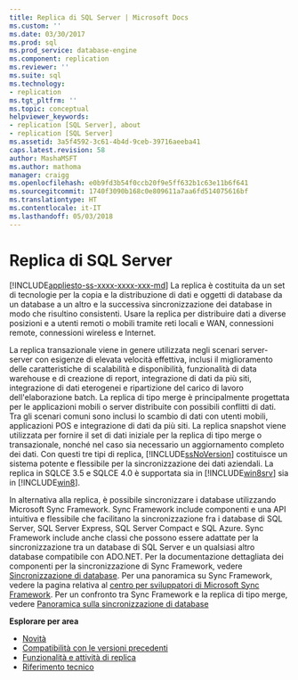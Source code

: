 ```yaml
---
title: Replica di SQL Server | Microsoft Docs
ms.custom: ''
ms.date: 03/30/2017
ms.prod: sql
ms.prod_service: database-engine
ms.component: replication
ms.reviewer: ''
ms.suite: sql
ms.technology:
- replication
ms.tgt_pltfrm: ''
ms.topic: conceptual
helpviewer_keywords:
- replication [SQL Server], about
- replication [SQL Server]
ms.assetid: 3a5f4592-3c61-4b4d-9ceb-39716aeeba41
caps.latest.revision: 58
author: MashaMSFT
ms.author: mathoma
manager: craigg
ms.openlocfilehash: e0b9fd3b54f0ccb20f9e5ff632b1c63e11b6f641
ms.sourcegitcommit: 1740f3090b168c0e809611a7aa6fd514075616bf
ms.translationtype: HT
ms.contentlocale: it-IT
ms.lasthandoff: 05/03/2018
---
```

# <a name="sql-server-replication"></a>Replica di SQL Server
[!INCLUDE[appliesto-ss-xxxx-xxxx-xxx-md](../../includes/appliesto-ss-xxxx-xxxx-xxx-md.md)]
  La replica è costituita da un set di tecnologie per la copia e la distribuzione di dati e oggetti di database da un database a un altro e la successiva sincronizzazione dei database in modo che risultino consistenti. Usare la replica per distribuire dati a diverse posizioni e a utenti remoti o mobili tramite reti locali e WAN, connessioni remote, connessioni wireless e Internet.  
  
 La replica transazionale viene in genere utilizzata negli scenari server-server con esigenze di elevata velocità effettiva, inclusi il miglioramento delle caratteristiche di scalabilità e disponibilità, funzionalità di data warehouse e di creazione di report, integrazione di dati da più siti, integrazione di dati eterogenei e ripartizione del carico di lavoro dell'elaborazione batch. La replica di tipo merge è principalmente progettata per le applicazioni mobili o server distribuite con possibili conflitti di dati. Tra gli scenari comuni sono inclusi lo scambio di dati con utenti mobili, applicazioni POS e integrazione di dati da più siti. La replica snapshot viene utilizzata per fornire il set di dati iniziale per la replica di tipo merge o transazionale, nonché nel caso sia necessario un aggiornamento completo dei dati. Con questi tre tipi di replica, [!INCLUDE[ssNoVersion](../../includes/ssnoversion-md.md)] costituisce un sistema potente e flessibile per la sincronizzazione dei dati aziendali. La replica in SQLCE 3.5 e SQLCE 4.0 è supportata sia in [!INCLUDE[win8srv](../../includes/win8srv-md.md)] sia in [!INCLUDE[win8](../../includes/win8-md.md)].  

 In alternativa alla replica, è possibile sincronizzare i database utilizzando Microsoft Sync Framework. Sync Framework include componenti e una API intuitiva e flessibile che facilitano la sincronizzazione fra i database di SQL Server, SQL Server Express, SQL Server Compact e SQL Azure. Sync Framework include anche classi che possono essere adattate per la sincronizzazione tra un database di SQL Server e un qualsiasi altro database compatibile con ADO.NET. Per la documentazione dettagliata dei componenti per la sincronizzazione di Sync Framework, vedere [Sincronizzazione di database](http://go.microsoft.com/fwlink/?LinkId=209079). Per una panoramica su Sync Framework, vedere la pagina relativa al [centro per sviluppatori di Microsoft Sync Framework](http://go.microsoft.com/fwlink/?LinkId=209078). Per un confronto tra Sync Framework e la replica di tipo merge, vedere [Panoramica sulla sincronizzazione di database](http://msdn.microsoft.com/library/bb902818\(SQL.110\).aspx)  
  
 **Esplorare per area**  
 - [Novità](../../relational-databases/replication/what-s-new-replication.md)  
 - [Compatibilità con le versioni precedenti](../../relational-databases/replication/replication-backward-compatibility.md)  
 - [Funzionalità e attività di replica](../../relational-databases/replication/replication-features-and-tasks.md)  
 - [Riferimento tecnico](../../relational-databases/replication/technical-reference-replication.md)  
  
  
